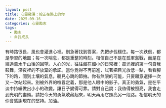 ```yaml
---
layout: post
title: 心靈雞湯：給正在路上的你
date: 2025-09-16
categories: 心靈勵志
tags:
  - 勵志
  - 自我成長
---
```


有時路很長，風也會灌進心裡。別急著找到答案，先把步伐穩住。每一次跌倒，都是學習的地圖；每一次喘息，都是重整的時刻。相信自己不是在孤軍奮戰，而是在經過萬水千山後的回望。人心的光，往往藏在細小的日常裡：晨光裡的第一句自我鼓舞，深夜裡的不放棄的承諾。當你覺得不再前進，試著把目光放低一點，看看腳下的路，聞到土壤的氣息，聽見心跳的節拍。你有無限的可能，只要願意選擇一次又一次站起來。別被外界的喧囂定義，那是他人眼中的影子。真正的勇氣，是在平淡中持續做出小小的改變，讓日子變得可靠。請對自己說：我值得被照亮，我會走到光明的盡頭。請把今天的勇氣收藏起來，明天再用它照亮另一段路。相信明天的你會感謝現在的堅持。加油。